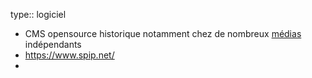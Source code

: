 type:: logiciel

- CMS opensource historique notamment chez de nombreux [médias]([[media]]) indépendants
- https://www.spip.net/
-